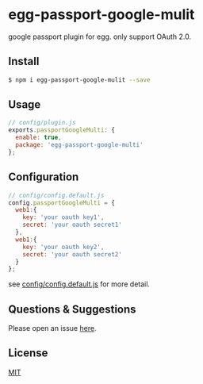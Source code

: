# egg-passport-google-mulit
google passport plugin for egg. only support OAuth 2.0.

## Install

```bash
$ npm i egg-passport-google-mulit --save
```

## Usage

```js
// config/plugin.js
exports.passportGoogleMulti: {
  enable: true,
  package: 'egg-passport-google-multi'
};
```

## Configuration

```js
// config/config.default.js
config.passportGoogleMulti = {
  web1:{
    key: 'your oauth key1',
    secret: 'your oauth secret1'
  },
  web1:{
    key: 'your oauth key2',
    secret: 'your oauth secret2'
  }
};
```

see [config/config.default.js](config/config.default.js) for more detail.

## Questions & Suggestions

Please open an issue [here](https://github.com/xbears/egg-passport-google-multi/issues).

## License

[MIT](LICENSE.txt)
